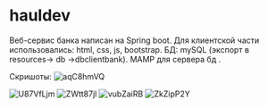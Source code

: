 
# hauldev
Веб-сервис банка написан на Spring boot.
Для клиентской части использовались: html, css, js, bootstrap.
БД: mySQL (экспорт в resources-> db ->dbclientbank).
MAMP для сервера бд .

Скришоты:
![aqC8hmVQ](https://user-images.githubusercontent.com/43731453/111239918-424c7000-860b-11eb-8f97-042f17b404aa.jpg)

![U87VfLjm](https://user-images.githubusercontent.com/43731453/111240076-8f304680-860b-11eb-871c-382e493cc412.jpg)
![ZWtt87jl](https://user-images.githubusercontent.com/43731453/111240079-8fc8dd00-860b-11eb-9490-54f2c9d35e23.jpg)
![vubZaiRB](https://user-images.githubusercontent.com/43731453/111240080-8fc8dd00-860b-11eb-871e-ba753f2b70cb.jpg)
![ZkZipP2Y](https://user-images.githubusercontent.com/43731453/111240081-90617380-860b-11eb-8d70-cd9b72cc1436.jpg)
